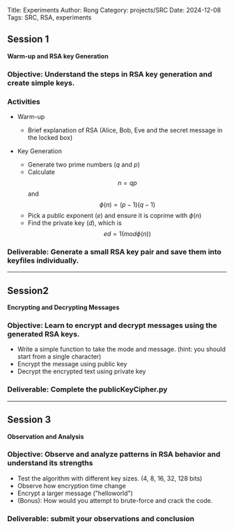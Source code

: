 Title: Experiments 
Author: Rong
Category: projects/SRC
Date: 2024-12-08
Tags: SRC, RSA, experiments

## Session 1 
**Warm-up and RSA key Generation**

### Objective: Understand the steps in RSA key generation and create simple keys.

### Activities

+ Warm-up
    + Brief explanation of RSA (Alice, Bob, Eve and the secret message in the locked box)

+ Key Generation
    + Generate two prime numbers ($q$ and $p$)
    + Calculate 
	$$n= qp$$ and
	$$\phi(n) = (p-1)(q-1)$$
    + Pick a public exponent $(e)$ and ensure it is coprime with $\phi(n)$
    + Find the private key $(d)$, which is
        $$ ed = 1(mod \phi(n))$$
### Deliverable: Generate a small RSA key pair and save them into keyfiles individually.
-----------------------------------------------------------------------------------------

## Session2
**Encrypting and Decrypting Messages**
### Objective: Learn to encrypt and decrypt messages using the generated RSA keys.
+ Write a simple function to take the mode and message. (hint: you should start from a single character)
+ Encrypt the message using public key
+ Decrypt the encrypted text using private key

### Deliverable: Complete the publicKeyCipher.py
-----------------------------------------------------------------------------------------


## Session 3 
**Observation and Analysis**
### Objective: Observe and analyze patterns in RSA behavior and understand its strengths

+ Test the algorithm with different key sizes. (4, 8, 16, 32, 128 bits)
+ Observe how encryption time change
+ Encrypt a larger message ("helloworld")
+ (Bonus): How would you attempt to brute-force and crack the code.

### Deliverable: submit your observations and conclusion 
